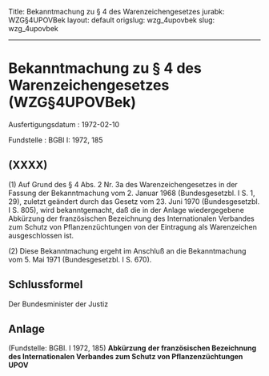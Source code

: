Title: Bekanntmachung zu § 4 des Warenzeichengesetzes
jurabk: WZG§4UPOVBek
layout: default
origslug: wzg_4upovbek
slug: wzg_4upovbek

---

# Bekanntmachung zu § 4 des Warenzeichengesetzes (WZG§4UPOVBek)

Ausfertigungsdatum
:   1972-02-10

Fundstelle
:   BGBl I: 1972, 185



## (XXXX)

(1) Auf Grund des § 4 Abs. 2 Nr. 3a des Warenzeichengesetzes in der
Fassung der Bekanntmachung vom 2. Januar 1968 (Bundesgesetzbl. I S. 1,
29), zuletzt geändert durch das Gesetz vom 23. Juni 1970
(Bundesgesetzbl. I S. 805), wird bekanntgemacht, daß die in der Anlage
wiedergegebene Abkürzung der französischen Bezeichnung des
Internationalen Verbandes zum Schutz von Pflanzenzüchtungen von der
Eintragung als Warenzeichen ausgeschlossen ist.

(2) Diese Bekanntmachung ergeht im Anschluß an die Bekanntmachung vom
5\. Mai 1971 (Bundesgesetzbl. I S. 670).


## Schlussformel

Der Bundesminister der Justiz


## Anlage

(Fundstelle: BGBl. I 1972, 185)
**Abkürzung**
**der französischen Bezeichnung des Internationalen Verbandes zum
Schutz von Pflanzenzüchtungen**
**UPOV**

